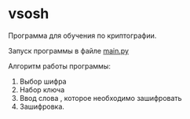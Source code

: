 # vsosh
Программа для обучения по криптографии.

Запуск программы в файле [main.py](https://github.com/Danila254/vsosh/blob/main/main.py)

Алгоритм работы программы:
1. Выбор шифра
2. Набор ключа
3. Ввод слова , которое необходимо зашифровать
4. Зашифровка.
